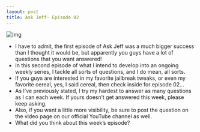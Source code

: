 ```yaml
---
layout: post
title: Ask Jeff- Episode 02
---
```

![img](http://media.idownloadblog.com/wp-content/uploads/2011/08/Ask-Jeff-Episode-02-e1313041046296.png)
* I have to admit, the first episode of Ask Jeff was a much bigger success than I thought it would be, but apparently you guys have a lot of questions that you want answered!
* In this second episode of what I intend to develop into an ongoing weekly series, I tackle all sorts of questions, and I do mean, all sorts.
* If you guys are interested in my favorite jailbreak tweaks, or even my favorite cereal, yes, I said cereal, then check inside for episode 02…
* As I’ve previously stated, I try my hardest to answer as many questions as I can each week. If yours doesn’t get answered this week, please keep asking.
* Also, if you want a little more visibility, be sure to post the question on the video page on our official YouTube channel as well.
* What did you think about this week’s episode?


